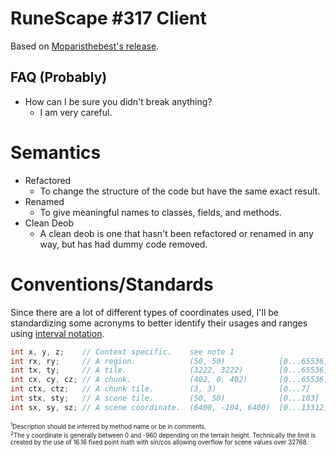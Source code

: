 # RuneScape #317 Client
Based on [Moparisthebest's release](https://www.moparisthebest.com/downloads/rs317.rar).

## FAQ (Probably)
- How can I be sure you didn't break anything?
    - I am very careful.
    
# Semantics
- Refactored
    - To change the structure of the code but have the same exact result.
- Renamed
    - To give meaningful names to classes, fields, and methods.
- Clean Deob
    - A clean deob is one that hasn't been refactored or renamed in any way, but has had dummy code removed.
    
# Conventions/Standards
Since there are a lot of different types of coordinates used, I'll be standardizing some acronyms to better identify their usages and ranges using [interval notation](https://en.wikipedia.org/wiki/Interval_(mathematics)#Integer_intervals).

```glsl
int x, y, z;    // Context specific.    see note 1
int rx, ry;     // A region.            (50, 50)            [0...65536]
int tx, ty;     // A tile.              (3222, 3222)        [0...65536]
int cx, cy, cz; // A chunk.             (402, 0, 402)       [0...65536]
int ctx, ctz;   // A chunk tile.        (3, 3)              [0...7]
int stx, sty;   // A scene tile.        (50, 50)            [0...103]
int sx, sy, sz; // A scene coordinate.  (6400, -104, 6400)  [0...13312] see note 2
```
<sub><sup><sup>1</sup>Description should be inferred by method name or be in comments.</sup></sub><br/>
<sub><sup><sup>2</sup>The y coordinate is generally between 0 and -960 depending on the terrain height. Technically the limit is created by the use of 16.16 fixed point math with sin/cos allowing overflow for scene values over 32768.</sup></sub>